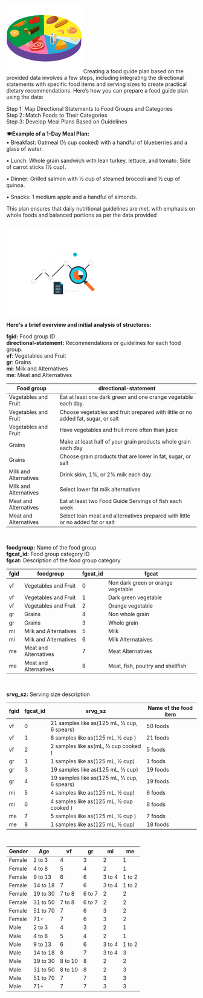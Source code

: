 
<img src="pic1.gif" alt="Alt text" width="200"/> Creating a food guide plan based on the provided data involves a few steps, including integrating the directional statements with specific food items and serving sizes to create practical dietary recommendations. Here’s how you can prepare a food guide plan using the data:    
 
Step 1: Map Directional Statements to Food Groups and Categories    <br>
Step 2: Match Foods to Their Categories    <br>
Step 3: Develop Meal Plans Based on Guidelines    <br>


🍽**Example of a 1-Day Meal Plan:** <br> 
•	Breakfast:
   Oatmeal (½ cup cooked) with a handful of blueberries and a glass of water.
   
•	Lunch:
   Whole grain sandwich with lean turkey, lettuce, and tomato. Side of carrot sticks (½ cup).
   
•	Dinner:
   Grilled salmon with ½ cup of steamed broccoli and ½ cup of quinoa.
   
•	Snacks:
   1 medium apple and a handful of almonds.
   
This plan ensures that daily nutritional guidelines are met, with emphasis on whole foods and balanced portions as per the data provided
<br>
<br>

<img src="pic2.gif" alt="Alt text" width="300"/>
<br>  

**Here's a brief overview and initial analysis of structures:**
<br>

**fgid:** Food group ID  
**directional-statement:** Recommendations or guidelines for each food group.  
**vf**: Vegetables and Fruit  
**gr**: Grains  
**mi**: Milk and Alternatives  
**me**: Meat and Alternatives  

|  Food group | directional-statement|
|----------|----------|
| Vegetables and Fruit | Eat at least one dark green and one orange vegetable each day. | 
| Vegetables and Fruit | Choose vegetables and fruit prepared with little or no added fat, sugar, or salt | 
| Vegetables and Fruit | Have vegetables and fruit more often than juice |
| Grains | Make at least half of your grain products whole grain each day |
| Grains | Choose grain products that are lower in fat, sugar, or salt |
| Milk and Alternatives | Drink skim, 1%, or 2% milk each day. | 
| Milk and Alternatives | Select lower fat milk alternatives | 
| Meat and Alternatives | Eat at least two Food Guide Servings of fish each week |
| Meat and Alternatives | Select lean meat and alternatives prepared with little or no added fat or salt |

<br> 

  
**foodgroup:** Name of the food group  
**fgcat_id:** Food group category ID  
**fgcat:** Description of the food group category

| fgid | foodgroup | fgcat_id | fgcat|
|----------|----------|----------|----------|
| vf | Vegetables and Fruit | 0 | Non dark green or orange vegetable |
| vf | Vegetables and Fruit | 1 | Dark green vegetable |
| vf | Vegetables and Fruit | 2 | Orange vegetable |
| gr | Grains | 4 | Non whole grain |
| gr | Grains | 3 | Whole grain |
| mi | Milk and Alternatives | 5 | Milk |
| mi | Milk and Alternatives | 6 | Milk Alternataives |
| me | Meat and Alternatives | 7 | Meat Alternatives |
| me | Meat and Alternatives | 8| Meat, fish, poultry and shellfish |


<br>
      
    
**srvg_sz:** Serving size description   

| fgid  | fgcat_id  | srvg_sz |Name of the food item  |
|----------|----------|----------|----------|
| vf | 0 | 21 samples like as(125 mL, ½ cup, 6 spears) | 50 foods  |
| vf | 1 | 8 samples like as(125 mL, ½ cup )| 21 foods  |
| vf | 2 | 2 samples like as(mL, ½ cup cooked ) | 5 foods |
| gr | 1 | 1 samples like as(125 mL, ½ cup) | 1 foods|
| gr | 3 | 19 samples like as(125 mL, ½ cup) | 19 foods |
| gr | 4 | 19 samples like as(125 mL, ½ cup, 6 spears) | 19 foods |
| mi | 5 | 4 samples like as(125 mL, ½ cup) | 6 foods |
| mi | 6 | 4 samples like as(125 mL, ½ cup cooked ) |8 foods |
| me | 7 | 5 samples like as(125 mL, ½ cup )| 7 foods |
| me | 8 | 1 samples like as(125 mL, ½ cup) | 18 foods |


<br>  

| Gender | Age | vf |gr | mi | me |
|----------|----------|----------|----------|----------|----------|
| Female | 2 to 3 | 4 | 3 | 2 | 1 |
| Female | 4 to 8 | 5 | 4 | 2 | 1 |
| Female | 9 to 13 | 6 | 6 | 3 to 4 | 1 to 2 |
| Female | 14 to 18 | 7 | 6 | 3 to 4| 1 to 2 |
| Female | 19 to 30 | 7 to 8 | 6 to 7 | 2 | 2 |
| Female | 31 to 50 | 7 to 8 | 6 to 7 | 2 | 2 |
| Female | 51 to 70 | 7 | 6 | 3 | 2 |
| Female | 71+ | 7| 6 | 3 | 2 |
| Male | 2 to 3 | 4 | 3 | 2 | 1 |
| Male | 4 to 8 | 5 | 4 | 2 | 1 |
| Male | 9 to 13 | 6 | 6 | 3 to 4 | 1 to 2 |
| Male | 14 to 18 | 8 | 7 | 3 to 4| 3 |
| Male | 19 to 30 | 8 to 10 | 8 | 2 | 2 |
| Male | 31 to 50 | 8 to 10 | 8 | 2 | 3 |
| Male | 51 to 70 | 7 | 7 | 3 | 3 |
| Male | 71+ | 7| 7 | 3 | 3 |






